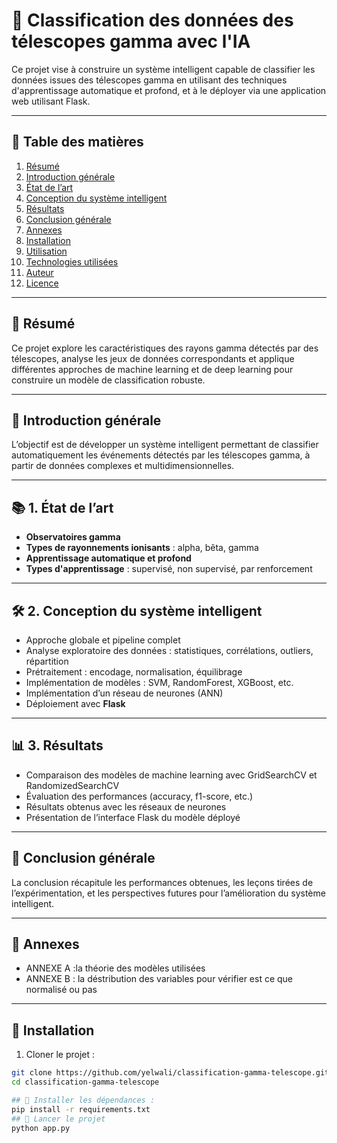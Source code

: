 # 🎯 Classification des données des télescopes gamma avec l'IA

Ce projet vise à construire un système intelligent capable de classifier les données issues des télescopes gamma en utilisant des techniques d'apprentissage automatique et profond, et à le déployer via une application web utilisant Flask.

---

## 🧭 Table des matières

1. [Résumé](#-résumé)  
2. [Introduction générale](#-introduction-générale)  
3. [État de l’art](#-1-État-de-lart)  
4. [Conception du système intelligent](#-2-conception-du-système-intelligent)  
5. [Résultats](#-3-résultats)  
6. [Conclusion générale](#-conclusion-générale)  
7. [Annexes](#-annexes)  
8. [Installation](#-installation)  
9. [Utilisation](#-utilisation)  
10. [Technologies utilisées](#-technologies-utilisées)  
11. [Auteur](#-auteur)  
12. [Licence](#-licence)

---

## 📄 Résumé

Ce projet explore les caractéristiques des rayons gamma détectés par des télescopes, analyse les jeux de données correspondants et applique différentes approches de machine learning et de deep learning pour construire un modèle de classification robuste.

---

## 🚀 Introduction générale

L’objectif est de développer un système intelligent permettant de classifier automatiquement les événements détectés par les télescopes gamma, à partir de données complexes et multidimensionnelles.

---

## 📚 1. État de l’art

- **Observatoires gamma**  
- **Types de rayonnements ionisants** : alpha, bêta, gamma  
- **Apprentissage automatique et profond**  
- **Types d'apprentissage** : supervisé, non supervisé, par renforcement

---

## 🛠️ 2. Conception du système intelligent

- Approche globale et pipeline complet  
- Analyse exploratoire des données : statistiques, corrélations, outliers, répartition  
- Prétraitement : encodage, normalisation, équilibrage  
- Implémentation de modèles : SVM, RandomForest, XGBoost, etc.  
- Implémentation d’un réseau de neurones (ANN)  
- Déploiement avec **Flask**

---

## 📊 3. Résultats

- Comparaison des modèles de machine learning avec GridSearchCV et RandomizedSearchCV  
- Évaluation des performances (accuracy, f1-score, etc.)  
- Résultats obtenus avec les réseaux de neurones  
- Présentation de l’interface Flask du modèle déployé

---

## 🧾 Conclusion générale

La conclusion récapitule les performances obtenues, les leçons tirées de l’expérimentation, et les perspectives futures pour l’amélioration du système intelligent.

---

## 📎 Annexes

- ANNEXE A :la théorie des modèles utilisées  
- ANNEXE B : la déstribution des variables pour vérifier est ce que normalisé ou pas

---

## 🧩 Installation

1. Cloner le projet :
```bash
git clone https://github.com/yelwali/classification-gamma-telescope.git
cd classification-gamma-telescope

## 🧩 Installer les dépendances :
pip install -r requirements.txt
## 🧩 Lancer le projet
python app.py
